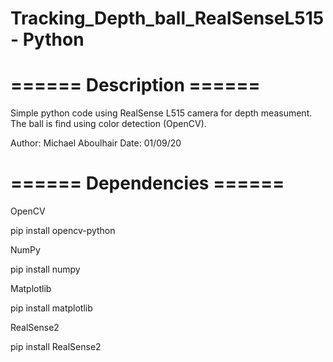 # Tracking_Depth_ball_RealSenseL515 - Python

# ====== Description ======

Simple python code using RealSense L515 camera for depth measument.
The ball is find using color detection (OpenCV).

Author: Michael Aboulhair
Date: 01/09/20

# ====== Dependencies ======

OpenCV

pip install opencv-python

NumPy

pip install numpy

Matplotlib

pip install matplotlib

RealSense2

pip install RealSense2
